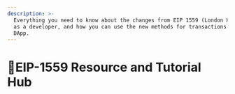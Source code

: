 ```yaml
---
description: >-
  Everything you need to know about the changes from EIP 1559 (London Hardfork)
  as a developer, and how you can use the new methods for transactions in your
  DApp.
---
```


# 🍴EIP-1559 Resource and Tutorial Hub

